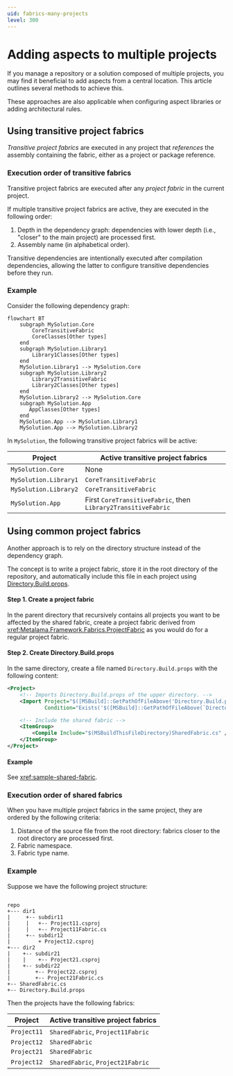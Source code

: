 ```yaml
---
uid: fabrics-many-projects
level: 300
---
```


# Adding aspects to multiple projects

If you manage a repository or a solution composed of multiple projects, you may find it beneficial to add aspects from a central location. This article outlines several methods to achieve this.

These approaches are also applicable when configuring aspect libraries or adding architectural rules.

## Using transitive project fabrics

_Transitive project fabrics_ are executed in any project that _references_ the assembly containing the fabric, either as a project or package reference.

### Execution order of transitive fabrics

Transitive project fabrics are executed after any _project fabric_ in the current project.

If multiple transitive project fabrics are active, they are executed in the following order:

1. Depth in the dependency graph: dependencies with lower depth (i.e., "closer" to the main project) are processed first.
2. Assembly name (in alphabetical order).

Transitive dependencies are intentionally executed after compilation dependencies, allowing the latter to configure transitive dependencies before they run.

### Example

Consider the following dependency graph:

```mermaid
flowchart BT
    subgraph MySolution.Core
        CoreTransitiveFabric
        CoreClasses[Other types]
    end
    subgraph MySolution.Library1
        Library1Classes[Other types]
    end
    MySolution.Library1 --> MySolution.Core
    subgraph MySolution.Library2
        Library2TransitiveFabric
        Library2Classes[Other types]
    end
    MySolution.Library2 --> MySolution.Core
    subgraph MySolution.App
       AppClasses[Other types]
    end
    MySolution.App --> MySolution.Library1
    MySolution.App --> MySolution.Library2
```

In `MySolution`, the following transitive project fabrics will be active:

| Project | Active transitive project fabrics |
|--|--|
| `MySolution.Core` | None |
| `MySolution.Library1` | `CoreTransitiveFabric` |
| `MySolution.Library2` | `CoreTransitiveFabric` |
| `MySolution.App` | First `CoreTransitiveFabric`, then `Library2TransitiveFabric` |


## Using common project fabrics

Another approach is to rely on the directory structure instead of the dependency graph.

The concept is to write a project fabric, store it in the root directory of the repository, and automatically include this file in each project using [Directory.Build.props](https://learn.microsoft.com/en-us/visualstudio/msbuild/customize-your-build).

#### Step 1. Create a project fabric

In the parent directory that recursively contains all projects you want to be affected by the shared fabric, create a project fabric derived from <xref:Metalama.Framework.Fabrics.ProjectFabric> as you would do for a regular project fabric.

#### Step 2. Create Directory.Build.props

In the same directory, create a file named `Directory.Build.props` with the following content:

```xml
<Project>
	<!-- Imports Directory.Build.props of the upper directory. -->
	<Import Project="$([MSBuild]::GetPathOfFileAbove('Directory.Build.props', '$(MSBuildThisFileDirectory)../'))"
			Condition="Exists('$([MSBuild]::GetPathOfFileAbove(`Directory.Build.props`, `$(MSBuildThisFileDirectory)../`))')"/>

	<!-- Include the shared fabric -->
	<ItemGroup>
        <Compile Include="$(MSBuildThisFileDirectory)SharedFabric.cs" />
    </ItemGroup>
</Project>
```

#### Example

See <xref:sample-shared-fabric>.

### Execution order of shared fabrics

When you have multiple project fabrics in the same project, they are ordered by the following criteria:

1. Distance of the source file from the root directory: fabrics closer to the root directory are processed first.
2. Fabric namespace.
3. Fabric type name.

### Example

Suppose we have the following project structure:

```text

repo
+--- dir1
|     +-- subdir11
|     |   +-- Project11.csproj
|     |   +-- Project11Fabric.cs
|     +-- subdir12
|         + Project12.csproj
+--- dir2
|    +-- subdir21
|    |    +-- Project21.csproj
|    +-- subdir22
|        +-- Project22.csproj
|        +-- Project21Fabric.cs
+-- SharedFabric.cs
+-- Directory.Build.props
```

Then the projects have the following fabrics:


| Project | Active transitive project fabrics |
|--|--|
| `Project11` | `SharedFabric`, `Project11Fabric` |
| `Project12` | `SharedFabric` |
| `Project21` | `SharedFabric` |
| `Project12` | `SharedFabric`, `Project21Fabric` |
